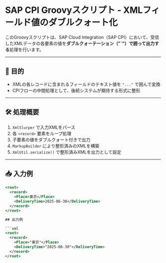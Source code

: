 # SAP CPI Groovyスクリプト - XMLフィールド値のダブルクォート化

このGroovyスクリプトは、SAP Cloud Integration（SAP CPI）において、受信したXMLデータの各要素の値を**ダブルクォーテーション（"`"）で囲って出力する**処理を行います。

---

## 🎯 目的

- XMLの各レコードに含まれるフィールドのテキスト値を `"..."` で囲んで変換
- CPIフローの中間処理として、後続システムが期待する形式に整形

---

## 🛠 処理概要

1. `XmlSlurper` で入力XMLをパース
2. 各 `<record>` 要素をループ処理
3. 子要素の値をダブルクォート付きで出力
4. `MarkupBuilder` により整形済みのXMLを構築
5. `XmlUtil.serialize()` で整形済みXMLを出力として設定

---

## 📥 入力例

```xml
<root>
  <record>
    <Place>東京</Place>
    <DeliveryTime>2025-06-30</DeliveryTime>
  </record>
</root>

## 出力例

```xml
<root>
  <record>
    <Place>"東京"</Place>
    <DeliveryTime>"2025-06-30"</DeliveryTime>
  </record>
</root>
